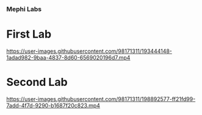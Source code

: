 ### Mephi Labs


# First Lab
https://user-images.githubusercontent.com/98171311/193444148-1adad982-9baa-4837-8d60-6569020196d7.mp4

# Second Lab
https://user-images.githubusercontent.com/98171311/198892577-ff21fd99-7add-4f7d-9290-b1687f20c823.mp4
